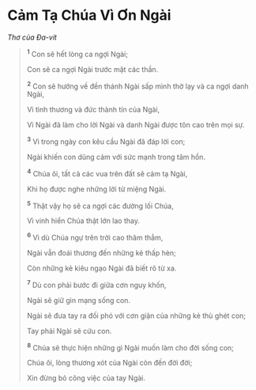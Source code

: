 # Cảm Tạ Chúa Vì Ơn Ngài
*Thơ của Ða-vít*

> <sup><b>1</b></sup> Con sẽ hết lòng ca ngợi Ngài;
> 
> Con sẽ ca ngợi Ngài trước mặt các thần.
> 
> <sup><b>2</b></sup> Con sẽ hướng về đền thánh Ngài sấp mình thờ lạy và ca ngợi danh Ngài,
> 
> Vì tình thương và đức thành tín của Ngài,
> 
> Vì Ngài đã làm cho lời Ngài và danh Ngài được tôn cao trên mọi sự.
> 
> <sup><b>3</b></sup> Vì trong ngày con kêu cầu Ngài đã đáp lời con;
> 
> Ngài khiến con dũng cảm với sức mạnh trong tâm hồn.
>
> <sup><b>4</b></sup> Chúa ôi, tất cả các vua trên đất sẽ cảm tạ Ngài,
> 
> Khi họ được nghe những lời từ miệng Ngài.
> 
> <sup><b>5</b></sup> Thật vậy họ sẽ ca ngợi các đường lối Chúa,
> 
> Vì vinh hiển Chúa thật lớn lao thay.
> 
> <sup><b>6</b></sup> Vì dù Chúa ngự trên trời cao thăm thẳm,
> 
> Ngài vẫn đoái thương đến những kẻ thấp hèn;
> 
> Còn những kẻ kiêu ngạo Ngài đã biết rõ từ xa.
>
> <sup><b>7</b></sup> Dù con phải bước đi giữa cơn nguy khốn,
> 
> Ngài sẽ giữ gìn mạng sống con.
> 
> Ngài sẽ đưa tay ra đối phó với cơn giận của những kẻ thù ghét con;
> 
> Tay phải Ngài sẽ cứu con.
> 
> <sup><b>8</b></sup> Chúa sẽ thực hiện những gì Ngài muốn làm cho đời sống con;
> 
> Chúa ôi, lòng thương xót của Ngài còn đến đời đời;
> 
> Xin đừng bỏ công việc của tay Ngài.